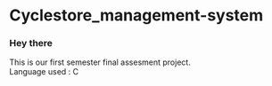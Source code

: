 # Cyclestore_management-system
<h3>Hey there</h3> 
This is our first semester final assesment project.
<br>
Language used : C
